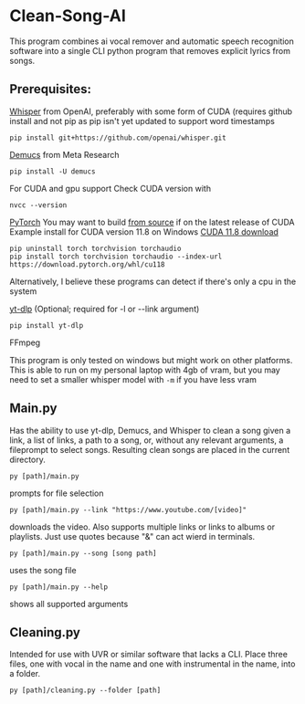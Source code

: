 # Clean-Song-AI
This program combines ai vocal remover and automatic speech recognition software into a single CLI python program that removes explicit lyrics from songs.
## Prerequisites:
[Whisper](https://github.com/openai/whisper) from OpenAI, preferably with some form of CUDA (requires github install and not pip as pip isn't yet updated to support word timestamps
```
pip install git+https://github.com/openai/whisper.git
```
[Demucs](https://github.com/facebookresearch/demucs) from Meta Research
```
pip install -U demucs
```
For CUDA and gpu support
Check CUDA version with 
```
nvcc --version
```
[PyTorch](https://pytorch.org/get-started/locally/)
You may want to build [from source](https://github.com/pytorch/pytorch#from-source) if on the latest release of CUDA
Example install for CUDA version 11.8 on Windows
[CUDA 11.8 download](https://developer.nvidia.com/cuda-11-8-0-download-archive)
```
pip uninstall torch torchvision torchaudio
pip install torch torchvision torchaudio --index-url https://download.pytorch.org/whl/cu118
```
Alternatively, I believe these programs can detect if there's only a cpu in the system

[yt-dlp](https://github.com/yt-dlp) (Optional; required for -l or --link argument)
```
pip install yt-dlp
```
FFmpeg

This program is only tested on windows but might work on other platforms. This is able to run on my personal laptop with 4gb of vram, but you may need to set a smaller whisper model with `-m` if you have less vram

## Main.py
Has the ability to use yt-dlp, Demucs, and Whisper to clean a song given a link, a list of links, a path to a song, or, without any relevant arguments, a fileprompt to select songs. Resulting clean songs are placed in the current directory.
```
py [path]/main.py
```
prompts for file selection
```
py [path]/main.py --link "https://www.youtube.com/[video]"
```
downloads the video. Also supports multiple links or links to albums or playlists. Just use quotes because "&" can act wierd in terminals.
```
py [path]/main.py --song [song path]
```
uses the song file
```
py [path]/main.py --help
```
shows all supported arguments

## Cleaning.py
Intended for use with UVR or similar software that lacks a CLI.
Place three files, one with vocal in the name and one with instrumental in the name, into a folder.
```
py [path]/cleaning.py --folder [path]
```
